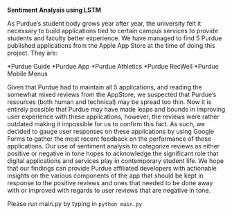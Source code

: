 **Sentiment Analysis using LSTM**

As Purdue’s student body grows year after year, the university felt it necessary to build applications tied to certain campus services to provide students and faculty better experience. We have managed to find 5 Purdue published applications from the Apple App Store at the time of doing this project. They are:

*Purdue Guide 
*Purdue App
*Purdue Athletics
*Purdue RecWell
*Purdue Mobile Menus

Given that Purdue had to maintain all 5 applications, and reading the somewhat mixed reviews from the AppStore, we suspected that Purdue’s resources (both human and technical) may be spread too thin. Now it is entirely possible that Purdue may have made leaps and bounds in improving user experience with these applications, however, the reviews were rather outdated making it impossible for us to confirm this fact. As such, we decided to gauge user responses on these applications by using Google Forms to gather the most recent feedback on the performance of these applications. Our use of sentiment analysis to categorize reviews as either positive or negative in tone hopes to acknowledge the significant role that digital applications and services play in contemporary student life. We hope that our findings can provide Purdue affiliated developers with actionable insights on the various components of the app that should be kept in response to the positive reviews and ones that needed to be done away with or improved with regards to user reviews that are negative in tone. 

Please run main.py by typing in `python main.py`
